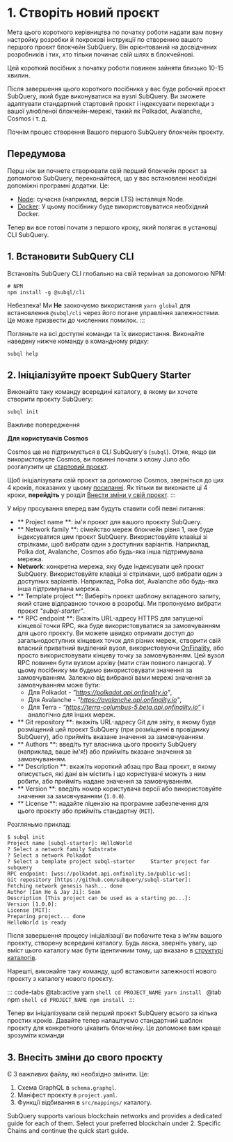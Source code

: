 # 1. Створіть новий проєкт

Мета цього короткого керівництва по початку роботи надати вам повну настройку розробки й покрокові інструкції по створенню вашого першого проєкт блокчейн SubQuery. Він орієнтований на досвідчених розробників і тих, хто тільки починає свій шлях в блокчейнові.

Цей короткий посібник з початку роботи повинен зайняти близько 10-15 хвилин.

Після завершення цього короткого посібника у вас буде робочий проєкт SubQuery, який буде виконуватися на вузлі SubQuery. Ви зможете адаптувати стандартний стартовий проєкт і індексувати переклади з вашої улюбленої блокчейн-мережі, такий як Polkadot, Avalanche, Cosmos і т. д.

Почнім процес створення Вашого першого SubQuery блокчейн проєкту.

## Передумова

Перш ніж ви почнете створювати свій перший блокчейн проєкт за допомогою SubQuery, переконайтеся, що у вас встановлені необхідні допоміжні програмні додатки. Це:

- [Node](https://nodejs.org/en/): сучасна (наприклад, версія LTS) інсталяція Node.
- [Docker](https://docker.com/): У цьому посібнику буде використовуватися необхідний Docker.

Тепер ви все готові почати з першого кроку, який полягає в установці CLI SubQuery.

## 1. Встановити SubQuery CLI

Встановіть SubQuery CLI глобально на свій термінал за допомогою NPM:

```shell
# NPM
npm install -g @subql/cli
```

Небезпека! Ми **Не** заохочуємо використання `yarn global` для встановлення `@subql/cli` через його погане управління залежностями. Це може призвести до численних помилок. :::

Погляньте на всі доступні команди та їх використання. Виконайте наведену нижче команду в командному рядку:

```shell
subql help
```

## 2. Ініціалізуйте проект SubQuery Starter

Виконайте таку команду всередині каталогу, в якому ви хочете створити проєкту SubQuery:

```shell
subql init
```

Важливе попередження

**Для користувачів Cosmos**

Cosmos ще не підтримується в CLI SubQuery's (`subql`). Отже, якщо ви використовуєте Cosmos, ви повинні почати з клону Juno або розгалузити це [стартовий проєкт](https://github.com/subquery/cosmos-subql-starter).

Щоб ініціалізувати свій проєкт за допомогою Cosmos, зверніться до цих 4 кроків, показаних у цьому [посиланні](https://github.com/subquery/juno-subql-starter#readme). Як тільки ви виконаєте ці 4 кроки, **перейдіть** у розділ [Внести зміни у свій проєкт](../quickstart/quickstart.md#_3-make-changes-to-your-project). :::

У міру просування вперед вам будуть ставити собі певні питання:

- ** Project name **: ім'я проєкт для вашого проєкту SubQuery.
- ** Network family **: сімейство мереж блокчейн рівня 1, яке буде індексуватися цим проєкт SubQuery. Використовуйте клавіші зі стрілками, щоб вибрати один з доступних варіантів. Наприклад, Polka dot, Avalanche, Cosmos або будь-яка інша підтримувана мережа.
- **Network**: конкретна мережа, яку буде індексувати цей проєкт SubQuery. Використовуйте клавіші зі стрілками, щоб вибрати один з доступних варіантів. Наприклад, Polka dot, Avalanche або будь-яка інша підтримувана мережа.
- ** Template project **: Виберіть проєкт шаблону вкладеного запиту, який стане відправною точкою в розробці. Ми пропонуємо вибрати проєкт _"subql-starter"_.
- ** RPC endpoint **: Вкажіть URL-адресу HTTPS для запущеної кінцевої точки RPC, яка буде використовуватися за замовчуванням для цього проєкту. Ви можете швидко отримати доступ до загальнодоступних кінцевих точок для різних мереж, створити свій власний приватний виділений вузол, використовуючи [OnFinality](https://app.onfinality.io), або просто використовувати кінцеву точку за замовчуванням. Цей вузол RPC повинен бути вузлом архіву (мати стан повного ланцюга). У цьому посібнику ми будемо використовувати значення за замовчуванням. Залежно від вибраної вами мережі значення за замовчуванням може бути:
  - Для Polkadot - _"https://polkadot.api.onfinality.io"_,
  - Для Avalanche - _"https://avalanche.api.onfinality.io"_,
  - Для Terra - _“https://terra-columbus-5.beta.api.onfinality.io”_ і аналогічно для інших мереж. <br/>
- ** Git repository **: вкажіть URL-адресу Git для звіту, в якому буде розміщений цей проєкт SubQuery (при розміщенні в провіднику SubQuery), або прийміть вказане значення за замовчуванням.
- ** Authors **: введіть тут власника цього проєкту SubQuery (наприклад, ваше ім'я!) або прийміть вказане значення за замовчуванням.
- ** Description **: вкажіть короткий абзац про Ваш проєкт, в якому описується, які дані він містить і що користувачі можуть з ним робити, або прийміть надане значення за замовчуванням.
- ** Version **: введіть номер користувача версії або використовуйте значення за замовчуванням (`1.0.0`).
- ** License **: надайте ліцензію на програмне забезпечення для цього проєкту або прийміть стандартну (`MIT`).

Розгляньмо приклад:

```shell
$ subql init
Project name [subql-starter]: HelloWorld
? Select a network family Substrate
? Select a network Polkadot
? Select a template project subql-starter     Starter project for subquery
RPC endpoint: [wss://polkadot.api.onfinality.io/public-ws]:
Git repository [https://github.com/subquery/subql-starter]:
Fetching network genesis hash... done
Author [Ian He & Jay Ji]: Sean
Description [This project can be used as a starting po...]:
Version [1.0.0]:
License [MIT]:
Preparing project... done
HelloWorld is ready
```

Після завершення процесу ініціалізації ви побачите тека з ім'ям вашого проєкту, створену всередині каталогу. Будь ласка, зверніть увагу, що вміст цього каталогу має бути ідентичним тому, що вказано в [структурі каталогів](../build/introduction.md#directory-structure).

Нарешті, виконайте таку команду, щоб встановити залежності нового проєкту з каталогу нового проєкту.

::: code-tabs @tab:active yarn `shell cd PROJECT_NAME yarn install `
@tab npm `shell cd PROJECT_NAME npm install ` :::

Тепер ви ініціалізували свій перший проєкт SubQuery всього за кілька простих кроків. Давайте тепер налаштуємо стандартний шаблон проєкту для конкретного цікавить блокчейну. Це допоможе вам краще зрозуміти команди

## 3. Внесіть зміни до свого проєкту

Є 3 важливих файлу, які необхідно змінити. Це:

1. Схема GraphQL в `schema.graphql`.
2. Маніфест проєкту в `project.yaml`.
3. Функції відбивання в `src/mappings/` каталогу.

SubQuery supports various blockchain networks and provides a dedicated guide for each of them. Select your preferred blockchain under 2. Specific Chains and continue the quick start guide.
